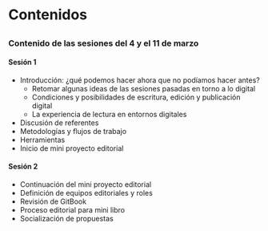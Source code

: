 # Contenidos

## 

### Contenido de las sesiones del 4 y el 11 de marzo

#### Sesión 1

* Introducción: ¿qué podemos hacer ahora que no podíamos hacer antes?
  * Retomar algunas ideas de las sesiones pasadas en torno a lo digital
  * Condiciones y posibilidades de escritura, edición y publicación digital
  * La experiencia de lectura en entornos digitales
* Discusión de referentes
* Metodologías y flujos de trabajo
* Herramientas
* Inicio de mini proyecto editorial 

#### Sesión 2

* Continuación del mini proyecto editorial
* Definición de equipos editoriales y roles
* Revisión de GitBook
* Proceso editorial para mini libro
* Socialización de propuestas





